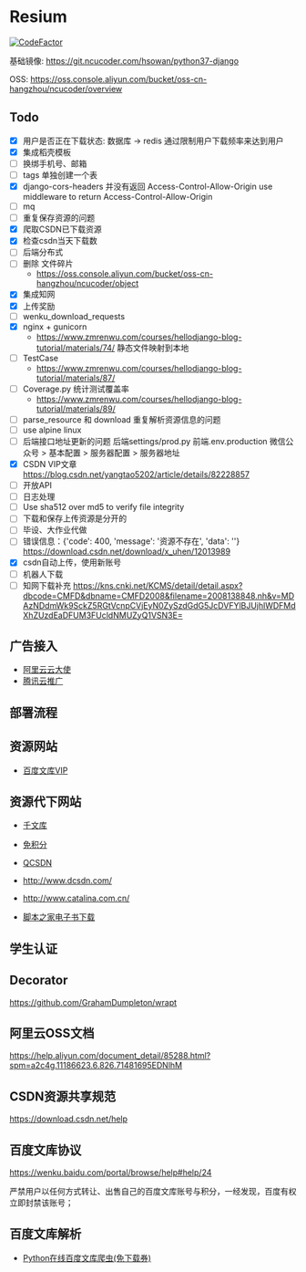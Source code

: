 # Resium

[![CodeFactor](https://www.codefactor.io/repository/github/resium-dev/resium/badge?s=203e0639dd031e8f239a574a23ea782c8ec73523)](https://www.codefactor.io/repository/github/resium-dev/resium)

基础镜像: https://git.ncucoder.com/hsowan/python37-django

OSS: https://oss.console.aliyun.com/bucket/oss-cn-hangzhou/ncucoder/overview

## Todo

* [x] 用户是否正在下载状态: 数据库 -> redis
    通过限制用户下载频率来达到用户
* [x] 集成稻壳模板
* [ ] 换绑手机号、邮箱
* [ ] tags 单独创建一个表
* [x] django-cors-headers 并没有返回 Access-Control-Allow-Origin
    use middleware to return Access-Control-Allow-Origin
* [ ] mq
* [ ] 重复保存资源的问题
* [x] 爬取CSDN已下载资源
* [x] 检查csdn当天下载数
* [ ] 后端分布式
* [ ] 删除 文件碎片
    * https://oss.console.aliyun.com/bucket/oss-cn-hangzhou/ncucoder/object
* [x] 集成知网
* [x] 上传奖励
* [ ] wenku_download_requests
* [x] nginx + gunicorn
    * https://www.zmrenwu.com/courses/hellodjango-blog-tutorial/materials/74/
    静态文件映射到本地
* [ ] TestCase
    * https://www.zmrenwu.com/courses/hellodjango-blog-tutorial/materials/87/
* [ ] Coverage.py 统计测试覆盖率
    * https://www.zmrenwu.com/courses/hellodjango-blog-tutorial/materials/89/
* [ ] parse_resource 和 download 重复解析资源信息的问题
* [ ] use alpine linux
* [ ] 后端接口地址更新的问题
    后端settings/prod.py
    前端.env.production
    微信公众号 > 基本配置 > 服务器配置 > 服务器地址
* [x] CSDN VIP文章
    https://blog.csdn.net/yangtao5202/article/details/82228857
* [ ] 开放API
* [ ] 日志处理
* [ ] Use sha512 over md5 to verify file integrity
* [ ] 下载和保存上传资源是分开的
* [ ] 毕设、大作业代做
* [ ] 错误信息：{'code': 400, 'message': '资源不存在', 'data': ''}
    https://download.csdn.net/download/x_uhen/12013989
* [x] csdn自动上传，使用新账号
* [ ] 机器人下载
* [ ] 知网下载补充
    https://kns.cnki.net/KCMS/detail/detail.aspx?dbcode=CMFD&dbname=CMFD2008&filename=2008138848.nh&v=MDAzNDdmWk9SckZ5RGtVcnpCVjEyN0ZySzdGdG5JcDVFYlBJUjhlWDFMdXhZUzdEaDFUM3FUcldNMUZyQ1VSN3E=

## 广告接入

* [阿里云云大使](https://promotion.aliyun.com/ntms/yunparter/personal-center.html#/)
* [腾讯云推广](https://console.cloud.tencent.com/spread/result)

## 部署流程

## 资源网站

* [百度文库VIP](https://wenku.baidu.com/ndvipmember/browse/vipprivilege)

## 资源代下网站

* [千文库](http://a.1000wk.com/)
* [免积分](http://www.itziy.com/)
* [QCSDN](http://qcsdn.com/)

* http://www.dcsdn.com/
* http://www.catalina.com.cn/

* [脚本之家电子书下载](https://www.jb51.net/books/)

## 学生认证

## Decorator

https://github.com/GrahamDumpleton/wrapt

## 阿里云OSS文档

https://help.aliyun.com/document_detail/85288.html?spm=a2c4g.11186623.6.826.71481695EDNlhM

## CSDN资源共享规范

https://download.csdn.net/help

## 百度文库协议

https://wenku.baidu.com/portal/browse/help#help/24

严禁用户以任何方式转让、出售自己的百度文库账号与积分，一经发现，百度有权立即封禁该账号；

## 百度文库解析

* [Python在线百度文库爬虫(免下载券)](https://www.jianshu.com/p/c8e10ec26342)